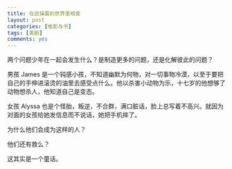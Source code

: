 ```yaml
---
title: 在这操蛋的世界里相爱
layout: post
categories: [电影与书]
tags: [美剧]
comments: yes
---
```


两个问题少年在一起会发生什么？是制造更多的问题，还是化解彼此的问题？

男孩 James 是一个钝感小孩，不知道幽默为何物，对一切事物冷漠，以至于要把自己的手伸进滚烫的油里去感受点什么。他以杀害小动物为乐，十七岁的他想够了动物想杀人，他知道自己是变态。

女孩 Alyssa 也是个怪胎，叛逆，不合群，满口脏话，脸上总写着不高兴。就因为对面的女孩给她发信息而不说话，她把手机摔了。

为什么他们会成为这样的人？

他们还有救么？

这其实是一个童话。